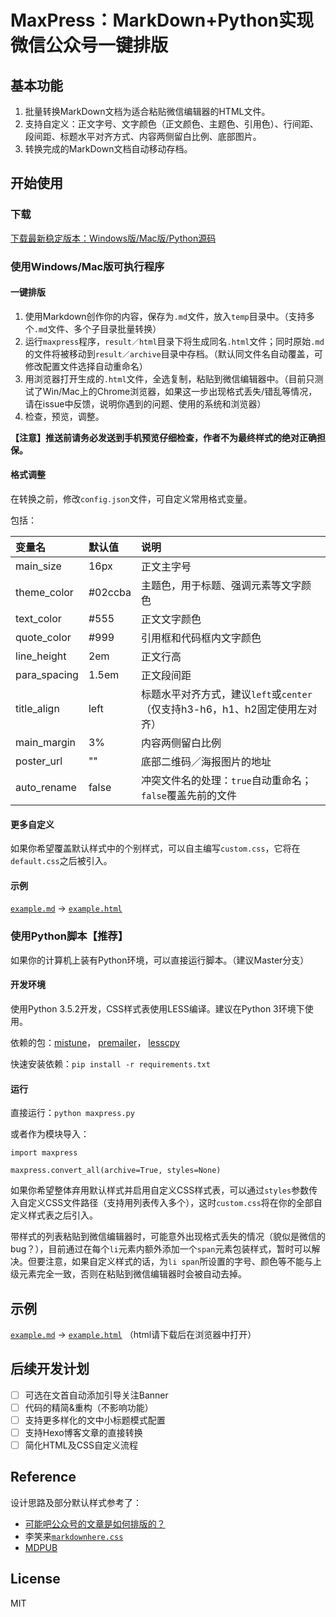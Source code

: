 # MaxPress：MarkDown+Python实现微信公众号一键排版

## 基本功能

1. 批量转换MarkDown文档为适合粘贴微信编辑器的HTML文件。
2. 支持自定义：正文字号、文字颜色（正文颜色、主题色、引用色）、行间距、段间距、标题水平对齐方式、内容两侧留白比例、底部图片。
3. 转换完成的MarkDown文档自动移动存档。

## 开始使用

### 下载

[下载最新稳定版本：Windows版/Mac版/Python源码](https://github.com/insula1701/maxpress/releases)

### 使用Windows/Mac版可执行程序

#### 一键排版

1. 使用Markdown创作你的内容，保存为`.md`文件，放入`temp`目录中。（支持多个`.md`文件、多个子目录批量转换）
2. 运行`maxpress`程序，`result／html`目录下将生成同名`.html`文件；同时原始`.md`的文件将被移动到`result／archive`目录中存档。（默认同文件名自动覆盖，可修改配置文件选择自动重命名）
3. 用浏览器打开生成的`.html`文件，全选复制，粘贴到微信编辑器中。（目前只测试了Win/Mac上的Chrome浏览器，如果这一步出现格式丢失/错乱等情况，请在issue中反馈，说明你遇到的问题、使用的系统和浏览器）
4. 检查，预览，调整。

**【注意】推送前请务必发送到手机预览仔细检查，作者不为最终样式的绝对正确担保。**

#### 格式调整

在转换之前，修改`config.json`文件，可自定义常用格式变量。

包括：

| 变量名 | 默认值 | 说明 |
| :----- | :----- | :---- |
|main_size     |16px   |正文主字号|
|theme_color   |#02ccba|主题色，用于标题、强调元素等文字颜色|
|text_color    |#555   |正文文字颜色|
|quote_color   |#999   |引用框和代码框内文字颜色|
|line_height   |2em    |正文行高|
|para_spacing  |1.5em  |正文段间距|
|title_align   |left   |标题水平对齐方式，建议`left`或`center`（仅支持h3-h6，h1、h2固定使用左对齐）|
|main_margin   |3%     |内容两侧留白比例|
|poster_url    |""     |底部二维码／海报图片的地址|
|auto_rename   |false  |冲突文件名的处理：`true`自动重命名；`false`覆盖先前的文件|

#### 更多自定义

如果你希望覆盖默认样式中的个别样式，可以自主编写`custom.css`，它将在`default.css`之后被引入。

#### 示例

[`example.md`](https://github.com/insula1701/maxpress/blob/master/temp/example.md) ->
 [`example.html`](https://github.com/insula1701/maxpress/blob/master/temp/example.html)

### 使用Python脚本【推荐】

如果你的计算机上装有Python环境，可以直接运行脚本。（建议Master分支）

#### 开发环境

使用Python 3.5.2开发，CSS样式表使用LESS编译。建议在Python 3环境下使用。

依赖的包：[mistune](https://github.com/lepture/mistune)，
[premailer](https://github.com/peterbe/premailer)，
[lesscpy](https://github.com/lesscpy/lesscpy)

快速安装依赖：`pip install -r requirements.txt`

#### 运行

直接运行：`python maxpress.py`

或者作为模块导入：

```
import maxpress

maxpress.convert_all(archive=True, styles=None)
```
如果你希望整体弃用默认样式并启用自定义CSS样式表，可以通过`styles`参数传入自定义CSS文件路径（支持用列表传入多个），这时`custom.css`将在你的全部自定义样式表之后引入。

带样式的列表粘贴到微信编辑器时，可能意外出现格式丢失的情况（貌似是微信的bug？），目前通过在每个`li`元素内额外添加一个`span`元素包装样式，暂时可以解决。但要注意，如果自定义样式的话，为`li span`所设置的字号、颜色等不能与上级元素完全一致，否则在粘贴到微信编辑器时会被自动去掉。

## 示例

[`example.md`](https://github.com/insula1701/maxpress/blob/master/temp/example.md) -> 
[`example.html`](https://github.com/insula1701/maxpress/blob/master/result/html) （html请下载后在浏览器中打开）

## 后续开发计划

- [ ] 可选在文首自动添加引导关注Banner
- [ ] 代码的精简&重构（不影响功能）
- [ ] 支持更多样化的文中小标题模式配置
- [ ] 支持Hexo博客文章的直接转换
- [ ] 简化HTML及CSS自定义流程

## Reference

设计思路及部分默认样式参考了：
 - [可能吧公众号的文章是如何排版的？](https://kenengba.com/post/3507.html)
 - 李笑来[`markdownhere.css`](https://gist.github.com/xiaolai/aa190255b7dde302d10208ae247fc9f2)
 - [MDPUB](http://md.codingpy.com/)

## License

MIT